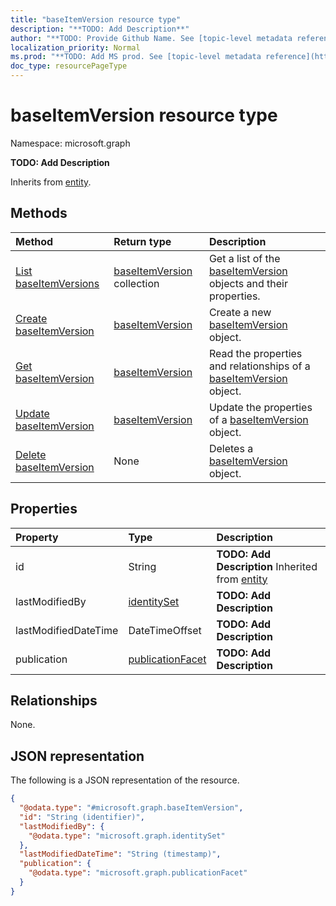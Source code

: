 ```yaml
---
title: "baseItemVersion resource type"
description: "**TODO: Add Description**"
author: "**TODO: Provide Github Name. See [topic-level metadata reference](https://msgo.azurewebsites.net/add/document/guidelines/metadata.html#topic-level-metadata)**"
localization_priority: Normal
ms.prod: "**TODO: Add MS prod. See [topic-level metadata reference](https://msgo.azurewebsites.net/add/document/guidelines/metadata.html#topic-level-metadata)**"
doc_type: resourcePageType
---
```


# baseItemVersion resource type

Namespace: microsoft.graph

**TODO: Add Description**


Inherits from [entity](../resources/entity.md).

## Methods
|Method|Return type|Description|
|:---|:---|:---|
|[List baseItemVersions](../api/baseitemversion-list.md)|[baseItemVersion](../resources/baseitemversion.md) collection|Get a list of the [baseItemVersion](../resources/baseitemversion.md) objects and their properties.|
|[Create baseItemVersion](../api/baseitemversion-create.md)|[baseItemVersion](../resources/baseitemversion.md)|Create a new [baseItemVersion](../resources/baseitemversion.md) object.|
|[Get baseItemVersion](../api/baseitemversion-get.md)|[baseItemVersion](../resources/baseitemversion.md)|Read the properties and relationships of a [baseItemVersion](../resources/baseitemversion.md) object.|
|[Update baseItemVersion](../api/baseitemversion-update.md)|[baseItemVersion](../resources/baseitemversion.md)|Update the properties of a [baseItemVersion](../resources/baseitemversion.md) object.|
|[Delete baseItemVersion](../api/baseitemversion-delete.md)|None|Deletes a [baseItemVersion](../resources/baseitemversion.md) object.|

## Properties
|Property|Type|Description|
|:---|:---|:---|
|id|String|**TODO: Add Description** Inherited from [entity](../resources/entity.md)|
|lastModifiedBy|[identitySet](../resources/identityset.md)|**TODO: Add Description**|
|lastModifiedDateTime|DateTimeOffset|**TODO: Add Description**|
|publication|[publicationFacet](../resources/publicationfacet.md)|**TODO: Add Description**|

## Relationships
None.

## JSON representation
The following is a JSON representation of the resource.
<!-- {
  "blockType": "resource",
  "keyProperty": "id",
  "@odata.type": "microsoft.graph.baseItemVersion",
  "baseType": "microsoft.graph.entity",
  "openType": false
}
-->
``` json
{
  "@odata.type": "#microsoft.graph.baseItemVersion",
  "id": "String (identifier)",
  "lastModifiedBy": {
    "@odata.type": "microsoft.graph.identitySet"
  },
  "lastModifiedDateTime": "String (timestamp)",
  "publication": {
    "@odata.type": "microsoft.graph.publicationFacet"
  }
}
```

